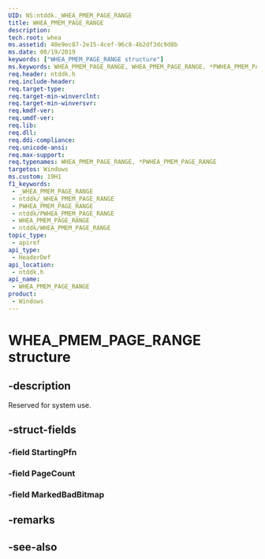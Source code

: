 ```yaml
---
UID: NS:ntddk._WHEA_PMEM_PAGE_RANGE
title: WHEA_PMEM_PAGE_RANGE
description: 
tech.root: whea
ms.assetid: 40e9ec87-2e15-4cef-96c8-4b2df3dc9d8b
ms.date: 08/19/2019
keywords: ["WHEA_PMEM_PAGE_RANGE structure"]
ms.keywords: WHEA_PMEM_PAGE_RANGE, WHEA_PMEM_PAGE_RANGE, *PWHEA_PMEM_PAGE_RANGE,
req.header: ntddk.h
req.include-header: 
req.target-type: 
req.target-min-winverclnt: 
req.target-min-winversvr: 
req.kmdf-ver: 
req.umdf-ver: 
req.lib: 
req.dll: 
req.ddi-compliance: 
req.unicode-ansi: 
req.max-support: 
req.typenames: WHEA_PMEM_PAGE_RANGE, *PWHEA_PMEM_PAGE_RANGE
targetos: Windows
ms.custom: 19H1
f1_keywords:
 - _WHEA_PMEM_PAGE_RANGE
 - ntddk/_WHEA_PMEM_PAGE_RANGE
 - PWHEA_PMEM_PAGE_RANGE
 - ntddk/PWHEA_PMEM_PAGE_RANGE
 - WHEA_PMEM_PAGE_RANGE
 - ntddk/WHEA_PMEM_PAGE_RANGE
topic_type:
 - apiref
api_type:
 - HeaderDef
api_location:
 - ntddk.h
api_name:
 - WHEA_PMEM_PAGE_RANGE
product:
 - Windows
---
```


# WHEA_PMEM_PAGE_RANGE structure


## -description

Reserved for system use.

## -struct-fields

### -field StartingPfn

### -field PageCount

### -field MarkedBadBitmap

## -remarks

## -see-also

